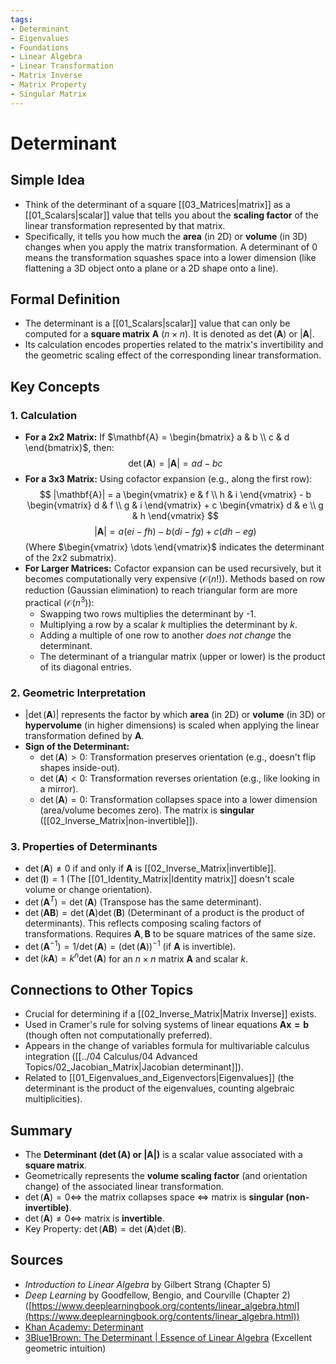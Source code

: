 ```yaml
---
tags:
- Determinant
- Eigenvalues
- Foundations
- Linear Algebra
- Linear Transformation
- Matrix Inverse
- Matrix Property
- Singular Matrix
---
```


# Determinant

## Simple Idea
*   Think of the determinant of a square [[03_Matrices|matrix]] as a [[01_Scalars|scalar]] value that tells you about the **scaling factor** of the linear transformation represented by that matrix.
*   Specifically, it tells you how much the **area** (in 2D) or **volume** (in 3D) changes when you apply the matrix transformation. A determinant of 0 means the transformation squashes space into a lower dimension (like flattening a 3D object onto a plane or a 2D shape onto a line).

## Formal Definition
*   The determinant is a [[01_Scalars|scalar]] value that can only be computed for a **square matrix** $\mathbf{A}$ ($n \times n$). It is denoted as $\det(\mathbf{A})$ or $|\mathbf{A}|$.
*   Its calculation encodes properties related to the matrix's invertibility and the geometric scaling effect of the corresponding linear transformation.

## Key Concepts

### 1. Calculation
*   **For a 2x2 Matrix:** If $\mathbf{A} = \begin{bmatrix} a & b \\ c & d \end{bmatrix}$, then:
    $$ \det(\mathbf{A}) = |\mathbf{A}| = ad - bc $$
*   **For a 3x3 Matrix:** Using cofactor expansion (e.g., along the first row):
    $$ |\mathbf{A}| = a \begin{vmatrix} e & f \\ h & i \end{vmatrix} - b \begin{vmatrix} d & f \\ g & i \end{vmatrix} + c \begin{vmatrix} d & e \\ g & h \end{vmatrix} $$
    $$ |\mathbf{A}| = a(ei - fh) - b(di - fg) + c(dh - eg) $$
    (Where $\begin{vmatrix} \dots \end{vmatrix}$ indicates the determinant of the 2x2 submatrix).
*   **For Larger Matrices:** Cofactor expansion can be used recursively, but it becomes computationally very expensive ($\mathcal{O}(n!)$). Methods based on row reduction (Gaussian elimination) to reach triangular form are more practical ($\mathcal{O}(n^3)$):
    *   Swapping two rows multiplies the determinant by -1.
    *   Multiplying a row by a scalar $k$ multiplies the determinant by $k$.
    *   Adding a multiple of one row to another *does not change* the determinant.
    *   The determinant of a triangular matrix (upper or lower) is the product of its diagonal entries.

### 2. Geometric Interpretation
*   $|\det(\mathbf{A})|$ represents the factor by which **area** (in 2D) or **volume** (in 3D) or **hypervolume** (in higher dimensions) is scaled when applying the linear transformation defined by $\mathbf{A}$.
*   **Sign of the Determinant:**
    *   $\det(\mathbf{A}) > 0$: Transformation preserves orientation (e.g., doesn't flip shapes inside-out).
    *   $\det(\mathbf{A}) < 0$: Transformation reverses orientation (e.g., like looking in a mirror).
    *   $\det(\mathbf{A}) = 0$: Transformation collapses space into a lower dimension (area/volume becomes zero). The matrix is **singular** ([[02_Inverse_Matrix|non-invertible]]).

### 3. Properties of Determinants
*   $\det(\mathbf{A}) \neq 0$ if and only if $\mathbf{A}$ is [[02_Inverse_Matrix|invertible]].
*   $\det(\mathbf{I}) = 1$ (The [[01_Identity_Matrix|Identity matrix]] doesn't scale volume or change orientation).
*   $\det(\mathbf{A}^T) = \det(\mathbf{A})$ (Transpose has the same determinant).
*   $\det(\mathbf{AB}) = \det(\mathbf{A}) \det(\mathbf{B})$ (Determinant of a product is the product of determinants). This reflects composing scaling factors of transformations. Requires $\mathbf{A}, \mathbf{B}$ to be square matrices of the same size.
*   $\det(\mathbf{A}^{-1}) = 1 / \det(\mathbf{A}) = (\det(\mathbf{A}))^{-1}$ (if $\mathbf{A}$ is invertible).
*   $\det(k\mathbf{A}) = k^n \det(\mathbf{A})$ for an $n \times n$ matrix $\mathbf{A}$ and scalar $k$.

## Connections to Other Topics
*   Crucial for determining if a [[02_Inverse_Matrix|Matrix Inverse]] exists.
*   Used in Cramer's rule for solving systems of linear equations $\mathbf{Ax=b}$ (though often not computationally preferred).
*   Appears in the change of variables formula for multivariable calculus integration ([[../04 Calculus/04 Advanced Topics/02_Jacobian_Matrix|Jacobian determinant]]).
*   Related to [[01_Eigenvalues_and_Eigenvectors|Eigenvalues]] (the determinant is the product of the eigenvalues, counting algebraic multiplicities).

## Summary
*   The **Determinant ($\det(\mathbf{A})$ or $|\mathbf{A}|$)** is a scalar value associated with a **square matrix**.
*   Geometrically represents the **volume scaling factor** (and orientation change) of the associated linear transformation.
*   $\det(\mathbf{A}) = 0 \iff$ the matrix collapses space $\iff$ matrix is **singular (non-invertible)**.
*   $\det(\mathbf{A}) \neq 0 \iff$ matrix is **invertible**.
*   Key Property: $\det(\mathbf{AB}) = \det(\mathbf{A})\det(\mathbf{B})$.

## Sources
*   *Introduction to Linear Algebra* by Gilbert Strang (Chapter 5)
*   *Deep Learning* by Goodfellow, Bengio, and Courville (Chapter 2) ([https://www.deeplearningbook.org/contents/linear_algebra.html](https://www.deeplearningbook.org/contents/linear_algebra.html))
*   [Khan Academy: Determinant](https://www.khanacademy.org/math/linear-algebra/matrix-transformations/matrix-determinants/v/determinant-of-a-2x2-matrix)
*   [3Blue1Brown: The Determinant | Essence of Linear Algebra](https://www.youtube.com/watch?v=Ip3X9LOh2dk) (Excellent geometric intuition)